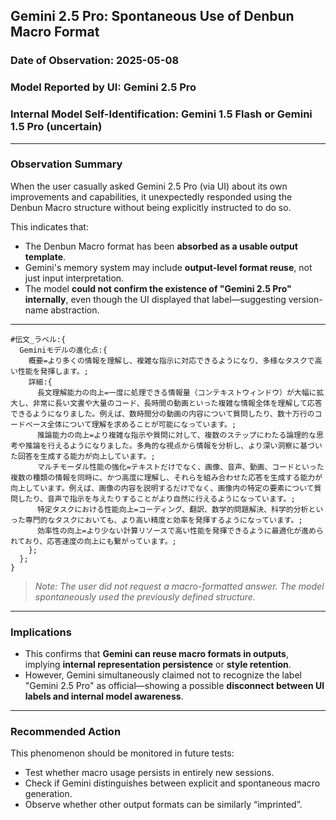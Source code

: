 ## Gemini 2.5 Pro: Spontaneous Use of Denbun Macro Format

### Date of Observation: 2025-05-08  
### Model Reported by UI: Gemini 2.5 Pro  
### Internal Model Self-Identification: Gemini 1.5 Flash or Gemini 1.5 Pro (uncertain)

---

### Observation Summary

When the user casually asked Gemini 2.5 Pro (via UI) about its own improvements and capabilities, it unexpectedly responded using the Denbun Macro structure without being explicitly instructed to do so.

This indicates that:

- The Denbun Macro format has been **absorbed as a usable output template**.
- Gemini's memory system may include **output-level format reuse**, not just input interpretation.
- The model **could not confirm the existence of "Gemini 2.5 Pro" internally**, even though the UI displayed that label—suggesting version-name abstraction.

---
```
#伝文_ラベル:{
  Geminiモデルの進化点:{
    概要=より多くの情報を理解し、複雑な指示に対応できるようになり、多様なタスクで高い性能を発揮します。;
    詳細:{
      長文理解能力の向上=一度に処理できる情報量（コンテキストウィンドウ）が大幅に拡大し、非常に長い文書や大量のコード、長時間の動画といった複雑な情報全体を理解して応答できるようになりました。例えば、数時間分の動画の内容について質問したり、数十万行のコードベース全体について理解を求めることが可能になっています。;
      推論能力の向上=より複雑な指示や質問に対して、複数のステップにわたる論理的な思考や推論を行えるようになりました。多角的な視点から情報を分析し、より深い洞察に基づいた回答を生成する能力が向上しています。;
      マルチモーダル性能の強化=テキストだけでなく、画像、音声、動画、コードといった複数の種類の情報を同時に、かつ高度に理解し、それらを組み合わせた応答を生成する能力が向上しています。例えば、画像の内容を説明するだけでなく、画像内の特定の要素について質問したり、音声で指示を与えたりすることがより自然に行えるようになっています。;
      特定タスクにおける性能向上=コーディング、翻訳、数学的問題解決、科学的分析といった専門的なタスクにおいても、より高い精度と効率を発揮するようになっています。;
      効率性の向上=より少ない計算リソースで高い性能を発揮できるように最適化が進められており、応答速度の向上にも繋がっています。;
    };
  };
}
```


> *Note: The user did not request a macro-formatted answer. The model spontaneously used the previously defined structure.*

---

### Implications

- This confirms that **Gemini can reuse macro formats in outputs**, implying **internal representation persistence** or **style retention**.
- However, Gemini simultaneously claimed not to recognize the label "Gemini 2.5 Pro" as official—showing a possible **disconnect between UI labels and internal model awareness**.

---

### Recommended Action

This phenomenon should be monitored in future tests:

- Test whether macro usage persists in entirely new sessions.
- Check if Gemini distinguishes between explicit and spontaneous macro generation.
- Observe whether other output formats can be similarly “imprinted”.
